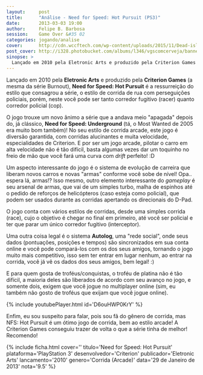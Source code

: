 ```yaml
---
layout:     post
title:      "Análise - Need for Speed: Hot Pursuit (PS3)"
date:       2013-03-03 19:00
author:     Felipe B. Barbosa
session:    Game Over &#35 02
categories: jogando/analise
cover:      http://cdn.wccftech.com/wp-content/uploads/2015/11/Dead-island-cover.png
post_cover: http://i328.photobucket.com/albums/l346/vgscomcerveja/banner3_1_zpsplzx2idj.jpg
sinopse: >
  Lançado em 2010 pela Eletronic Arts e produzido pela Criterion Games (a mesma da série Burnout), Need for Speed: Hot Pursuit é a ressurreição do estilo que consagrou a série, o estilo de corrida de rua com perseguições policiais, porém, neste você pode ser tanto corredor fugitivo (racer) quanto corredor policial (cop).
---
```

Lançado em 2010 pela **Eletronic Arts** e produzido pela **Criterion Games** (a mesma da série Burnout), **Need for Speed: Hot Pursuit** é a ressurreição do estilo que consagrou a série, o estilo de corrida de rua com perseguições policiais, porém, neste você pode ser tanto corredor fugitivo (racer) quanto corredor policial (cop).

O jogo trouxe um novo ânimo a série que a andava meio "apagada" depois do, já clássico, **Need for Speed: Underground** (tá, o Most Wanted de 2005 era muito bom também)! No seu estilo de corrida arcade, este jogo é diversão garantida, com corridas alucinantes e muita velocidade, especialidades de Criterion. E por ser um jogo arcade, pilotar o carro em alta velocidade não é tão difícil, basta algumas vezes dar um toquinho no freio de mão que você fará uma curva com *drift* perfeito! :D

Um aspecto interessante do jogo é o sistema de evolução de carreira que liberam novos carros e novas "armas" conforme você sobe de nível! Opa.. espera lá, armas!? Isso mesmo, outro elemento interessante do *gameplay* é seu arsenal de armas, que vai de um simples turbo, malha de espinhos até o pedido de reforços de helicópteros (caso esteja como policial), que podem ser usados durante as corridas apertando os direcionais do D-Pad.

O jogo conta com vários estilos de corridas, desde uma simples corrida (race), cujo o objetivo é chegar no final em primeiro, até você ser policial e ter que parar um único corredor fugitivo (interceptor).

Uma outra coisa legal é o sistema **Autolog**, uma "rede social", onde seus dados (pontuações, posições e tempos) são sincronizados em sua conta online e você pode compará-los com os dos seus amigos, tornando o jogo muito mais competitivo, isso sem ter entrar em lugar nenhum, ao entrar na corrida, você já vê os dados dos seus amigos, bem legal! :)

E para quem gosta de troféus/conquistas, o troféu de platina não é tão difícil, a maioria deles são liberados de acordo com seu avanço no jogo, e somente dois, exigem que você jogue no multiplayer online (sim, eu também não gosto de troféus que exijam que você jogue online).

{% include youtubePlayer.html id='D6ouHWP0KrY' %}

Enfim, eu sou suspeito para falar, pois sou fã do gênero de corrida, mas NFS: Hot Pursuit é um ótimo jogo de corrida, bem ao estilo arcade! A Criterion Games conseguiu trazer de volta o que a série tinha de melhor! Recomendo!

{% include ficha.html
  cover=''
  titulo='Need for Speed: Hot Pursuit'
  plataforma='PlayStation 3'
  desenvolvedor='Criterion'
  publicador='Eletronic Arts'
  lancamento='2010'
  genero='Corrida (Arcade)'
  data='29 de Janeiro de 2013'
  nota='9.5' %}
